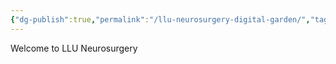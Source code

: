 ```yaml
---
{"dg-publish":true,"permalink":"/llu-neurosurgery-digital-garden/","tags":["gardenEntry"]}
---
```


Welcome to LLU Neurosurgery